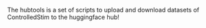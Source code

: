 The hubtools is a set of scripts to upload and download datasets of ControlledStim to the huggingface hub!
